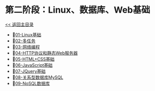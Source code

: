 # 第二阶段：Linux、数据库、Web基础

[<< 返回主目录](../README.MD)

- :blue_book:[01-Linux基础](doc/01-Linux基础.MD)
- :blue_book:[02-多任务](doc/02-多任务.MD)
- :blue_book:[03-网络编程](doc/03-网络编程.MD)
- :blue_book:[04-HTTP协议和静态Web服务器](doc/04-HTTP协议和静态Web服务器.MD)
- :blue_book:[05-HTML+CSS基础](doc/05-HTML+CSS基础.MD)
- :blue_book:[06-JavaScript基础](doc/06-JavaScript基础.MD)
- :blue_book:[07-JQuery基础](doc/07-JQuery基础.MD)
- :blue_book:[08-关系型数据库MySQL](doc/08-关系型数据库MySQL.MD)
- :blue_book:[09-NoSQL数据库](doc/09-NoSQL数据库.MD)
